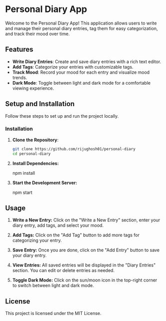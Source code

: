 # Personal Diary App

Welcome to the Personal Diary App! This application allows users to write and manage their personal diary entries, tag them for easy categorization, and track their mood over time.

## Features

- **Write Diary Entries**: Create and save diary entries with a rich text editor.
- **Add Tags**: Categorize your entries with customizable tags.
- **Track Mood**: Record your mood for each entry and visualize mood trends.
- **Dark Mode**: Toggle between light and dark mode for a comfortable viewing experience.

## Setup and Installation

Follow these steps to set up and run the project locally.


### Installation

1. **Clone the Repository**:
   ```sh
   git clone https://github.com/rijughosh01/personal-diary
   cd personal-diary

2. **Install Dependencies:**
   
   npm install


3. **Start the Development Server:**
   
   npm start

## Usage

1. **Write a New Entry:** Click on the "Write a New Entry" section, enter your diary entry, add tags, and select your mood.

2. **Add Tags:** Click on the "Add Tag" button to add more tags for categorizing your entry.

3. **Save Entry:** Once you are done, click on the "Add Entry" button to save your diary entry.

4. **View Entries:** All saved entries will be displayed in the "Diary Entries" section. You can edit or delete entries as needed.

5. **Toggle Dark Mode:** Click on the sun/moon icon in the top-right corner to switch between light and dark mode.


## License

This project is licensed under the MIT License.
